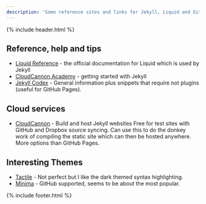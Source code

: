 ```yaml
---
description: 'Some reference sites and links for Jekyll, Liquid and GitHub Pages.'
---
```

{% include header.html %}

## Reference, help and tips

- [Liquid Reference](https://help.shopify.com/themes/liquid) - the official documentation for Liquid which is used by Jekyll
- [CloudCannon Academy](https://learn.cloudcannon.com/) - getting started with Jekyll
- [Jekyll Codex](https://jekyllcodex.org/getting-started/) - General information plus snippets that require not plugins (useful for GitHub Pages).


## Cloud services

- [CloudCannon](https://cloudcannon.com/) - Build and host Jekyll websites
  Free for test sites with GitHub and Dropbox source syncing.
  Can use this to do the donkey work of compiling the static site which can then be hosted anywhere. More options than GitHub Pages.

## Interesting Themes

- [Tactile](https://github.com/pages-themes/tactile) - Not perfect but I like the dark themed syntax highlighting.
- [Minima](https://github.com/jekyll/minima) - GitHub supported, seems to be about the most popular.

{% include footer.html %}
